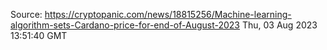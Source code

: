 Source: https://cryptopanic.com/news/18815256/Machine-learning-algorithm-sets-Cardano-price-for-end-of-August-2023
Thu, 03 Aug 2023 13:51:40 GMT
